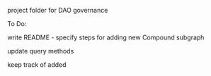 project folder for DAO governance

To Do:

write README - specify steps for adding new Compound subgraph

update query methods

keep track of added 
